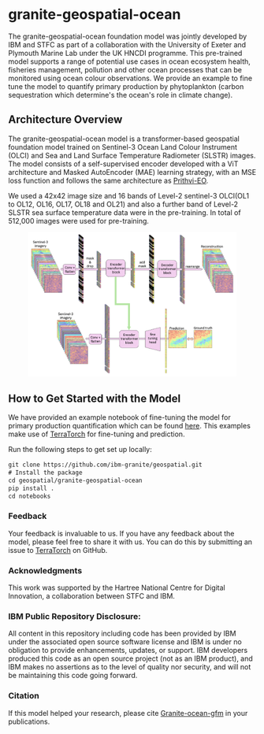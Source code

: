# granite-geospatial-ocean

The granite-geospatial-ocean foundation model was jointly developed by IBM and STFC as part of a collaboration with the University of Exeter and Plymouth Marine Lab under the UK HNCDI programme. This pre-trained model supports a range of potential use cases in ocean ecosystem health, fisheries management, pollution and other ocean processes that can be monitored using ocean colour observations. We provide an example to fine tune the model to quantify primary production by phytoplankton (carbon sequestration which determine's the ocean's role in climate change).


## Architecture Overview

The granite-geospatial-ocean model is a transformer-based geospatial foundation model trained on Sentinel-3 Ocean Land Colour Instrument (OLCI) and Sea and Land Surface Temperature Radiometer (SLSTR) images. The model consists of a self-supervised encoder developed with a ViT architecture and Masked AutoEncoder (MAE) learning strategy, with an MSE loss function and follows the same architecture as [Prithvi-EO](https://huggingface.co/collections/ibm-nasa-geospatial/prithvi-for-earth-observation-6740a7a81883466bf41d93d6). 

We used a 42x42 image size and 16 bands of Level-2 sentinel-3 OLCI(OL1 to OL12, OL16, OL17, OL18 and OL21) and also a further band of Level-2 SLSTR sea surface temperature data were in the pre-training. In total of 512,000 images were used for pre-training.


<figure>
    <img src='./resources/images/model_architecture.png' alt='Model Architecture' />
</figure>


## How to Get Started with the Model 

We have provided an example notebook of fine-tuning the model for primary production quantification which can be found [here](./notebooks/fine_tuning.ipynb). This examples make use of [TerraTorch](https://github.com/IBM/terratorch) for fine-tuning and prediction.

Run the following steps to get set up locally:

```
git clone https://github.com/ibm-granite/geospatial.git
# Install the package
cd geospatial/granite-geospatial-ocean
pip install .
cd notebooks
```

### Feedback

Your feedback is invaluable to us. If you have any feedback about the model, please feel free to share it with us. You can do this by submitting an issue to [TerraTorch](https://github.com/IBM/terratorch) on GitHub.

### Acknowledgments
This work was supported by the Hartree National Centre for Digital Innovation, a collaboration between STFC and IBM.

### IBM Public Repository Disclosure: 	
All content in this repository including code has been provided by IBM under the associated open source software license and IBM is under no obligation to provide enhancements, updates, or support. IBM developers produced this code as an open source project (not as an IBM product), and IBM makes no assertions as to the level of quality nor security, and will not be maintaining this code going forward.

### Citation
If this model helped your research, please cite [Granite-ocean-gfm](https://github.com/ibm-granite/geospatial/blob/main/granite-geospatial-ocean/granite-geospatial-ocean-preprint.pdf) in your publications.

<!-- ```
@article{Granite-geospatial-ocean-Preprint,
    author          = {Dawson, Geoffrey and Vandaele, Remy and Taylor, Andrew and Moffat, David and Tamura-Wicks, Helen and Jackson, Sarah and Lickorish, Rosie and Fraccaroa, Paolo and Williams, Hywel and Luo, Chunbo and Jones, Anne},
    month           = Sept,
    title           = {{A Sentinel-3 foundation model for ocean colour}},
    journal         = {Preprint Available on arxiv:},
    year            = {2025}
} -->

